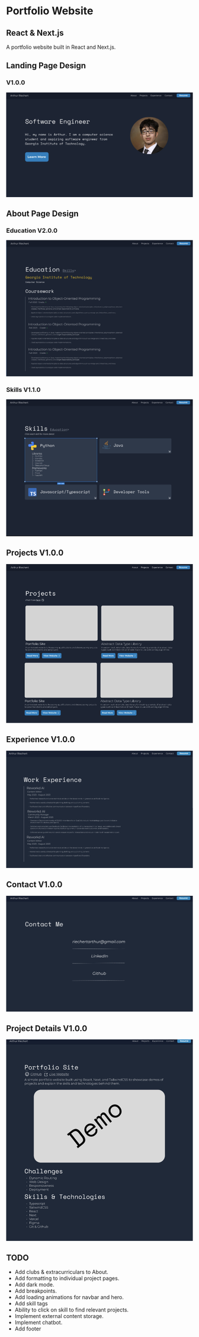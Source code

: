 # Portfolio Website
## React & Next.js
A portfolio website built in React and Next.js.

## Landing Page Design
### V1.0.0
![Landing Design Screenshot](/readme-assets/landing_figma_design_100.png)

## About Page Design
### Education V2.0.0
![About Design Screenshot](/readme-assets/about_figma_design_200.png)
### Skills V1.1.0
![Skills Design Screenshot](/readme-assets/skills_figma_design_200.png)
## Projects V1.0.0
![Projects Design Screenshot](/readme-assets/projects_figma_design_100.png)
## Experience V1.0.0
![Experience Design Screenshot](/readme-assets/experience_figma_design_100.png)
## Contact V1.0.0
![Contact Design Screenshot](/readme-assets/contact_figma_design_100.png)
## Project Details V1.0.0
![Project Details Design Screenshot](/readme-assets/project_details_figma_design_100.png)

## TODO
- Add clubs & extracurriculars to About.
- Add formatting to individual project pages.
- Add dark mode.
- Add breakpoints.
- Add loading animations for navbar and hero.
- Add skill tags
- Ability to click on skill to find relevant projects.
- Implement external content storage.
- Implement chatbot.
- Add footer
